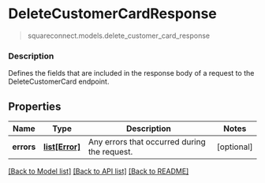# DeleteCustomerCardResponse
> squareconnect.models.delete_customer_card_response

### Description

Defines the fields that are included in the response body of a request to the DeleteCustomerCard endpoint.

## Properties
Name | Type | Description | Notes
------------ | ------------- | ------------- | -------------
**errors** | [**list[Error]**](Error.md) | Any errors that occurred during the request. | [optional] 

[[Back to Model list]](../README.md#documentation-for-models) [[Back to API list]](../README.md#documentation-for-api-endpoints) [[Back to README]](../README.md)


